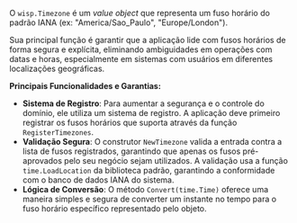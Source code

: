 O `wisp.Timezone` é um *value object* que representa um fuso horário do padrão IANA (ex: "America/Sao_Paulo", "Europe/London").

Sua principal função é garantir que a aplicação lide com fusos horários de forma segura e explícita, eliminando ambiguidades em operações com datas e horas, especialmente em sistemas com usuários em diferentes localizações geográficas.

**Principais Funcionalidades e Garantias:**

* **Sistema de Registro**: Para aumentar a segurança e o controle do domínio, ele utiliza um sistema de registro. A aplicação deve primeiro registrar os fusos horários que suporta através da função `RegisterTimezones`.
* **Validação Segura**: O construtor `NewTimezone` valida a entrada contra a lista de fusos registrados, garantindo que apenas os fusos pré-aprovados pelo seu negócio sejam utilizados. A validação usa a função `time.LoadLocation` da biblioteca padrão, garantindo a conformidade com o banco de dados IANA do sistema.
* **Lógica de Conversão**: O método `Convert(time.Time)` oferece uma maneira simples e segura de converter um instante no tempo para o fuso horário específico representado pelo objeto.
